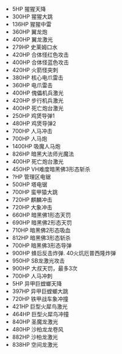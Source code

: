 * 5HP   猩猩天降
* 300HP 猩猩大跳
* 136HP 猩猩中雷
* 360HP 翼龙炮
* 400HP 翼龙激光
* 279HP 史莱姆口水
* 420HP 合体怪红色攻击
* 400HP 合体怪蓝色攻击
* 420HP 火箭怪突刺
* 380HP 核心电爪雷击
* 360HP 电爪雷击
* 400HP 傀儡机兵激光
* 420HP 步行机兵激光
* 400HP 死亡炮台激光
* 250HP 鸡煲导弹1
* 480HP 鸡煲导弹2
* 700HP 人马冲击
* 700HP 人马炮
* 1400HP 吸魔人马炮
* 826HP 暗黑大法师光魔法
* 400HP 死亡炮台激光
* 450HP VH难度暗黑佛3形态斩杀
* ?HP 管理区电锯
* 500HP 塔电锯
* 700HP 蛮甲猿大跳
* 720HP 麒麟冲击
* 720HP 大象冲击
* 660HP 暗黑佛1形态天罚
* 690HP 暗黑佛2形态天罚
* 710HP 暗黑佛2形态吸血
* 812HP 暗黑佛3形态斩杀
* 700HP 暗黑佛3形态导弹
* 900HP 蜂后反击炸弹. 40火炕厄普西隆炸弹
* 950HP SB龙激光攻击
* 900HP 大叔天罚，最多3次
* 700HP 人马冲刺
* 5HP 异甲巨螳螂天降
* 397HP 异甲巨螳螂大跳
* 720HP 铁甲战车象冲撞
* 421HP 巨型火犀鸟激光
* 464HP 巨型火犀鸟冲撞
* 840HP 圣魔龙激光
* 480HP 沙柏龙龙卷风
* 882HP 沙柏龙激光
* 838HP 空间龙激光